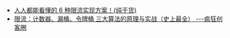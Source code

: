 



* [人人都能看懂的 6 种限流实现方案！(纯干货)](https://juejin.im/post/5ec1dd5f5188256d77633faf)
* [限流：计数器、漏桶、令牌桶 三大算法的原理与实战（史上最全） ---疯狂创客圈](https://www.cnblogs.com/crazymakercircle/p/15187184.html)
